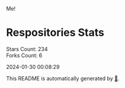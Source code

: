 Me!

# Respositories Stats
Stars Count: 234  
Forks Count: 6

2024-01-30 00:08:29  

This README is automatically generated by [🐰](https://github.com/rnitta/rnitta).
